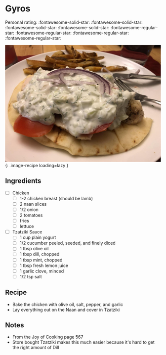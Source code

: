 <!-- Needs Manual Review -->

# Gyros

<!-- rating=1; (User can specify rating on scale of 1-5) -->
<!-- AUTO-UserRating -->
Personal rating: :fontawesome-solid-star: :fontawesome-solid-star: :fontawesome-solid-star: :fontawesome-solid-star: :fontawesome-regular-star: :fontawesome-regular-star: :fontawesome-regular-star: :fontawesome-regular-star:
<!-- /AUTO-UserRating -->

<!-- name_image=gyros.jpg; (User can specify image name) -->
<!-- AUTO-Image -->
![gyros.jpg](./gyros.jpg){: .image-recipe loading=lazy }
<!-- /AUTO-Image -->

## Ingredients

* [ ] Chicken
    * [ ] 1-2 chicken breast (should be lamb)
    * [ ] 2 naan slices
    * [ ] 1/2 onion
    * [ ] 2 tomatoes
    * [ ] fries
    * [ ] lettuce
* [ ] Tzatziki Sauce
    * [ ] 1 cup plain yogurt
    * [ ] 1/2 cucumber peeled, seeded, and finely diced
    * [ ] 1 tbsp olive oil
    * [ ] 1 tbsp dill, chopped
    * [ ] 1 tbsp mint, chopped
    * [ ] 1 tbsp fresh lemon juice
    * [ ] 1 garlic clove, minced
    * [ ] 1/2 tsp salt

## Recipe

* Bake the chicken with olive oil, salt, pepper, and garlic
* Lay everything out on the Naan and cover in Tzatziki

## Notes

* From the Joy of Cooking page 567
* Store bought Tzatziki makes this much easier because it's hard to get the right amount of Dill
